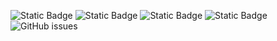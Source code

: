 ![Static Badge](https://img.shields.io/badge/blacklists-60-000000) ![Static Badge](https://img.shields.io/badge/blacklisted-3187074-cc0000) ![Static Badge](https://img.shields.io/badge/whitelisted-2244-00CC00) ![Static Badge](https://img.shields.io/badge/streaming_blacklist-28107-000000) ![GitHub issues](https://img.shields.io/github/issues/fabriziosalmi/blacklists)
